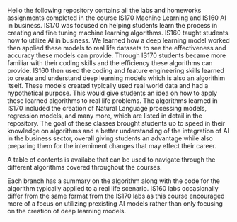 Hello the following repository contains all the labs and homeworks assignments completed in the course IS170 Machine Learning and IS160 AI in business. IS170 was focused on helping students learn the process in creating and fine tuning machine learning algorithms. IS160 taught students how to utilize AI in business. We learned how a deep learning model worked then applied these models to real life datasets to see the effectiveness and accuracy these models can provide. Through IS170 students became more familiar with their coding skills and the efficiency these algorithms can provide. IS160 then used the coding and feature engineering skills learned to create and understand deep learning models which is also an algorithim itself. These models created typically used real world data and had a hypothetical purpose. This would give students an idea on how to apply these learned algorithms to real life problems. The algorithms learned in IS170 included the creation of Natural Language processing models, regression models, and many more, which are listed in detail in the repository. The goal of these classes brought students up to speed in their knowledge on algorithms and a better understanding of the integration of AI in the business sector, overall giving students an advantage while also preparing them for the intemiment changes that may effect their career. 

A table of contents is availabe that can be used to navigate through the different algorithms covered throughout the courses.

Each branch has a summary on the algorithm along with the code for the algorithm typically applied to a real life scenario. IS160 labs occasionally differ from the same format from the IS170 labs as this course encouraged more of a focus on utilizing prexisting AI models rather than only focusing on the creation of deep learning models. 
